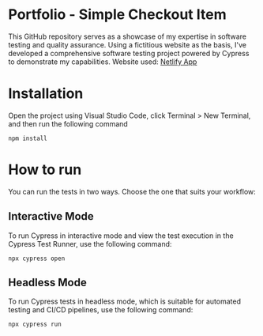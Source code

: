 # Portfolio - Simple Checkout Item

This GitHub repository serves as a showcase of my expertise in software testing and quality assurance. Using a fictitious website as the basis, I've developed a comprehensive software testing project powered by Cypress to demonstrate my capabilities. Website used: [Netlify App](https://qa-practice.netlify.app/auth_ecommerce)

# Installation

Open the project using Visual Studio Code, click Terminal > New Terminal, and then run the following command

```
npm install
```

# How to run

You can run the tests in two ways. Choose the one that suits your workflow:

## Interactive Mode
To run Cypress in interactive mode and view the test execution in the Cypress Test Runner, use the following command:

```
npx cypress open
```

## Headless Mode
To run Cypress tests in headless mode, which is suitable for automated testing and CI/CD pipelines, use the following command:

```
npx cypress run
```
